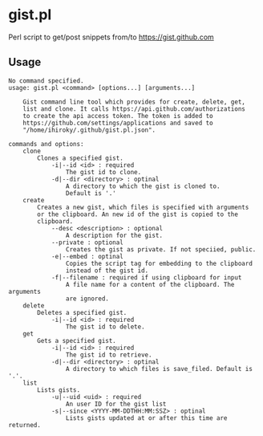 gist.pl
=======

Perl script to get/post snippets from/to https://gist.github.com

Usage
---

    No command specified.
    usage: gist.pl <command> [options...] [arguments...]
    
        Gist command line tool which provides for create, delete, get,
        list and clone. It calls https://api.github.com/authorizations
        to create the api access token. The token is added to
        https://github.com/settings/applications and saved to
        "/home/ihiroky/.github/gist.pl.json".
    
    commands and options:
        clone
            Clones a specified gist.
                -i|--id <id> : required
                    The gist id to clone.
                -d|--dir <directory> : optinal
                    A directory to which the gist is cloned to.
                    Default is '.'
        create
            Creates a new gist, which files is specified with arguments
            or the clipboard. An new id of the gist is copied to the
            clipboard.
                --desc <description> : optional
                    A description for the gist.
                --private : optional
                    Creates the gist as private. If not speciied, public.
                -e|--embed : optinal
                    Copies the script tag for embedding to the clipboard
                    instead of the gist id.
                -f|--filename : required if using clipboard for input
                    A file name for a content of the clipboard. The arguments
                    are ignored.
        delete
            Deletes a specified gist.
                -i|--id <id> : required
                    The gist id to delete.
        get
            Gets a specified gist. 
                -i|--id <id> : required
                    The gist id to retrieve.
                -d|--dir <directory> : optinal
                    A directory to which files is save_filed. Default is '.'.
        list
            Lists gists.
                -u|--uid <uid> : required
                    An user ID for the gist list
                -s|--since <YYYY-MM-DDTHH:MM:SSZ> : optinal
                    Lists gists updated at or after this time are returned.
